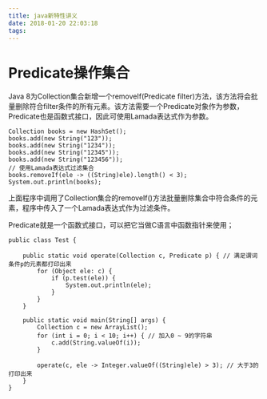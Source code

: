 ```yaml
---
title: java新特性讲义
date: 2018-01-20 22:03:18
tags:
---
```


# Predicate操作集合

Java 8为Collection集合新增一个removeIf(Predicate filter)方法，该方法将会批量删除符合filter条件的所有元素。该方法需要一个Predicate对象作为参数，Predicate也是函数式接口，因此可使用Lamada表达式作为参数。

```
Collection books = new HashSet();
books.add(new String("123"));
books.add(new String("1234"));
books.add(new String("12345"));
books.add(new String("123456"));
// 使用Lamada表达式过滤集合
books.removeIf(ele -> ((String)ele).length() < 3);
System.out.println(books);
```

上面程序中调用了Collection集合的removeIf()方法批量删除集合中符合条件的元素，程序中传入了一个Lamada表达式作为过滤条件。

Predicate就是一个函数式接口，可以把它当做C语言中函数指针来使用；

```
public class Test {

    public static void operate(Collection c, Predicate p) { // 满足谓词条件p的元素都打印出来
        for (Object ele: c) {
            if (p.test(ele)) {
                System.out.println(ele);
            }
        }
    }

    public static void main(String[] args) {
        Collection c = new ArrayList();
        for (int i = 0; i < 10; i++) { // 加入0 ~ 9的字符串
            c.add(String.valueOf(i));
        }

        operate(c, ele -> Integer.valueOf((String)ele) > 3); // 大于3的打印出来
    }
}
```
